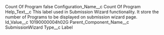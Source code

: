 <?xml version="1.0" encoding="UTF-8"?>
<CustomMetadata xmlns="http://soap.sforce.com/2006/04/metadata" xmlns:xsi="http://www.w3.org/2001/XMLSchema-instance" xmlns:xsd="http://www.w3.org/2001/XMLSchema">
    <label>Count Of Program</label>
    <protected>false</protected>
    <values>
        <field>Configuration_Name__c</field>
        <value xsi:type="xsd:string">Count Of Program</value>
    </values>
    <values>
        <field>Help_Text__c</field>
        <value xsi:type="xsd:string">This label used in Submission Wizard functionality. It store the number of Programs to be displayed on submission wizard page.</value>
    </values>
    <values>
        <field>Id_Value__c</field>
        <value xsi:type="xsd:string">10190000004h02G</value>
    </values>
    <values>
        <field>Parent_Component_Name__c</field>
        <value xsi:type="xsd:string">SubmissionWizard</value>
    </values>
    <values>
        <field>Type__c</field>
        <value xsi:type="xsd:string">Label</value>
    </values>
</CustomMetadata>
